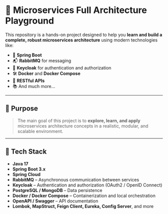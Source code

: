 # 🚀 Microservices Full Architecture Playground

This repository is a hands-on project designed to help you **learn and build a complete, robust microservices architecture** using modern technologies like:

- 🧩 **Spring Boot**
- 📬 **RabbitMQ** for messaging
- 🔐 **Keycloak** for authentication and authorization
- 🛠️ **Docker** and **Docker Compose**
- 📡 **RESTful APIs**
- 📚 And much more...

---

## 🎯 Purpose

> The main goal of this project is to **explore, learn, and apply** microservices architecture concepts in a realistic, modular, and scalable environment.

---

## 🔧 Tech Stack

- **Java 17**
- **Spring Boot 3.x**
- **Spring Cloud**
- **RabbitMQ** – Asynchronous communication between services
- **Keycloak** – Authentication and authorization (OAuth2 / OpenID Connect)
- **PostgreSQL / MongoDB** – Data persistence
- **Docker / Docker Compose** – Containerization and local orchestration
- **OpenAPI / Swagger** – API documentation
- **Lombok, MapStruct, Feign Client, Eureka, Config Server**, and more
